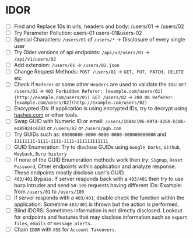 # IDOR

- [ ]  Find and Replace 10s  in urls, headers and body: /users/01 → /users/02
- [ ]  Try Parameter Pollution: users-01 users-01&users-02
- [ ]  Special Characters: `/users/01` of `/users/*` → Disclosure of every single user
- [ ]  Try Older versions of api endpoints: `/api/v3/users/01` → `/api/v1/users/02`
- [ ]  Add extension: `/users/01` → `/users/82.json`
- [ ]  Change Request Methods: `POST /users/81` → `GET, PUT, PATCH, DELETE` etc
- [ ]  Check if `Referer` or some other `Headers` are used to validate the `IDs`:
`GET /users/02` → `403 Forbidden
Referer: [example.com/users/01](http://example.com/users/01)
GET /users/82` → `200 OK
Referer: [example.com/users/02](http://example.com/users/02)`
- [ ]  Encrypted IDs: If application is using encrypted IDs, try to decrypt using [hashes.com](http://hashes.com/) or other tools.
- [ ]  Swap GUID with Numeric ID or email:
`/users/1b84c196-89f4-4260-b18b-ed85924ce283` or `/users/82` or `/users/agb.com`
- [ ]  Try GUIDs such as:
`00000000-0000-0000-0000-000000000000` and `11111111-1111-1111-1111-111111111111`
- [ ]  GUID Enumeration: Try to disclose GUIDs using `Google Dorks`, `Github`, `Wayback`, `Burp history`
- [ ]  If none of the GUID Enumeration methods work then try: `Signup`, `Reset Password`, Other endpoints within application and analyze response. These endpoints mostly disclose user's GUID.
- [ ]  `403/401` Bypass: If server responds back with a `403/401` then try to use burp intruder and
send `50-100` requests having different IDs: Example: from `/users/01` to `/users/100`
- [ ]  if server responds with a `403/401`, double check the function within the application.
Sometime `403/401` is thrown but the action is performed.
- [ ]  Blind IDORS: Sometimes information is not directly disclosed. Lookout for endpoints and
features that may disclose information such as `export files`, `emails` or `message alerts`.
- [ ]  Chain `IDOR` with `XSS` for `Account Takeovers`.
